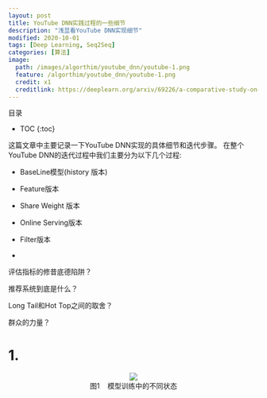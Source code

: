 ```yaml
---
layout: post
title: YouTube DNN实践过程的一些细节
description: "浅显看YouTube DNN实现细节"
modified: 2020-10-01
tags: [Deep Learning, Seq2Seq]
categories: [算法]
image:
  path: /images/algorthim/youtube_dnn/youtube-1.png
  feature: /algorthim/youtube_dnn/youtube-1.png
  credit: x1
  creditlink: https://deeplearn.org/arxiv/69226/a-comparative-study-on-hierarchical-navigable-small-world-graphs
---
```

目录

* TOC 
{:toc}


这篇文章中主要记录一下YouTube DNN实现的具体细节和迭代步骤。
在整个YouTube DNN的迭代过程中我们主要分为以下几个过程:

* BaseLine模型(history 版本)

* Feature版本

* Share Weight 版本

* Online Serving版本

* Filter版本

* 

评估指标的修昔底德陷阱？

推荐系统到底是什么？

Long Tail和Hot Top之间的取舍？

群众的力量？



# 1. 
<div align="center">
<image src="/images/algorthim/l1_l2/regular-2.png"/>
</div>

<div align="center">
图1&nbsp;&nbsp;&nbsp;&nbsp;模型训练中的不同状态
</div>